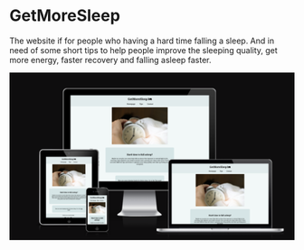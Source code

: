 # GetMoreSleep

The website if for people who having a hard time falling a sleep. And in need of some short tips to help people improve the sleeping quality, get more energy, faster recovery and falling asleep faster.

  ![responsive](readme-pics/responsive.png)
